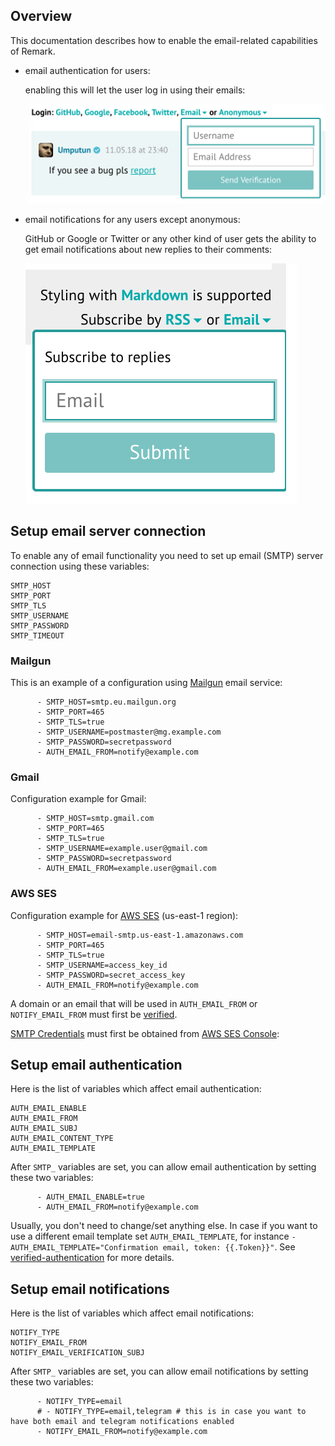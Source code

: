 ## Overview

This documentation describes how to enable the email-related capabilities of Remark.

- email authentication for users:

    enabling this will let the user log in using their emails:

    ![Email authentication](/docs/images/email_auth.png?raw=true)

- email notifications for any users except anonymous:

    GitHub or Google or Twitter or any other kind of user gets the ability to get email notifications about new replies to their comments:

    ![Email notifications subscription](/docs/images/email_notifications.png?raw=true)

## Setup email server connection

To enable any of email functionality you need to set up email (SMTP) server connection using these variables:

```
SMTP_HOST
SMTP_PORT
SMTP_TLS
SMTP_USERNAME
SMTP_PASSWORD
SMTP_TIMEOUT
```

### Mailgun

This is an example of a configuration using [Mailgun](https://www.mailgun.com/) email service:

```
      - SMTP_HOST=smtp.eu.mailgun.org
      - SMTP_PORT=465
      - SMTP_TLS=true
      - SMTP_USERNAME=postmaster@mg.example.com
      - SMTP_PASSWORD=secretpassword
      - AUTH_EMAIL_FROM=notify@example.com
```

### Gmail

Configuration example for Gmail:

```
      - SMTP_HOST=smtp.gmail.com
      - SMTP_PORT=465
      - SMTP_TLS=true
      - SMTP_USERNAME=example.user@gmail.com
      - SMTP_PASSWORD=secretpassword
      - AUTH_EMAIL_FROM=example.user@gmail.com
```

### AWS SES

Configuration example for [AWS SES](https://aws.amazon.com/ses/) (us-east-1 region):
```
      - SMTP_HOST=email-smtp.us-east-1.amazonaws.com
      - SMTP_PORT=465
      - SMTP_TLS=true
      - SMTP_USERNAME=access_key_id
      - SMTP_PASSWORD=secret_access_key
      - AUTH_EMAIL_FROM=notify@example.com

```

A domain or an email that will be used in `AUTH_EMAIL_FROM` or `NOTIFY_EMAIL_FROM` must first be [verified](https://docs.aws.amazon.com/ses/latest/DeveloperGuide//verify-domain-procedure.html).

[SMTP Credentials](https://docs.aws.amazon.com/ses/latest/DeveloperGuide/smtp-credentials.html) must first be obtained from [AWS SES Console](https://console.aws.amazon.com/ses/home?region=us-east-1#smtp-settings:):

## Setup email authentication

Here is the list of variables which affect email authentication:

```
AUTH_EMAIL_ENABLE
AUTH_EMAIL_FROM
AUTH_EMAIL_SUBJ
AUTH_EMAIL_CONTENT_TYPE
AUTH_EMAIL_TEMPLATE
```

After `SMTP_` variables are set, you can allow email authentication by setting these two variables:

```
      - AUTH_EMAIL_ENABLE=true
      - AUTH_EMAIL_FROM=notify@example.com
```


Usually, you don't need to change/set anything else. In case if you want to use a different email template set `AUTH_EMAIL_TEMPLATE`, for instance
`- AUTH_EMAIL_TEMPLATE="Confirmation email, token: {{.Token}}"`. See [verified-authentication](https://github.com/go-pkgz/auth#verified-authentication) for more details.

## Setup email notifications

Here is the list of variables which affect email notifications:

```
NOTIFY_TYPE
NOTIFY_EMAIL_FROM
NOTIFY_EMAIL_VERIFICATION_SUBJ
```

After `SMTP_` variables are set, you can allow email notifications by setting these two variables:

```
      - NOTIFY_TYPE=email
      # - NOTIFY_TYPE=email,telegram # this is in case you want to have both email and telegram notifications enabled
      - NOTIFY_EMAIL_FROM=notify@example.com
```
